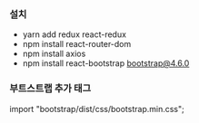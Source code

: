 ### 설치

- yarn add redux react-redux
- npm install react-router-dom
- npm install axios
- npm install react-bootstrap bootstrap@4.6.0

### 부트스트랩 추가 태그

import "bootstrap/dist/css/bootstrap.min.css";
